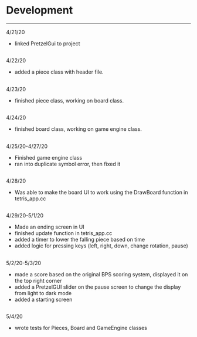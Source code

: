 # Development

---
4/21/20
- linked PretzelGui to project
##
4/22/20
- added a piece class with header file.
##
4/23/20
- finished piece class, working on board class.
##
4/24/20
- finished board class, working on game engine class.
##
4/25/20-4/27/20
- Finished game engine class
- ran into duplicate symbol error, then fixed it
##
4/28/20
- Was able to make the board UI to work using the DrawBoard function in tetris_app.cc
##
4/29/20-5/1/20
- Made an ending screen in UI
- finished update function in tetris_app.cc
- added a timer to lower the falling piece based on time
- added logic for pressing keys (left, right, down, change rotation, pause)
##
5/2/20-5/3/20
- made a score based on the original BPS scoring system, displayed it on the top right corner
- added a PretzelGUI slider on the pause screen to change the display from light to dark mode
- added a starting screen
##
5/4/20
- wrote tests for Pieces, Board and GameEngine classes









